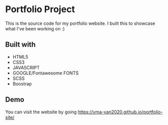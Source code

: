 # Portfolio Project

This is the source code for my portfolio website. I built this to showcase what I've been working on :)

## Built with

* HTML5
* CSS3
* JAVASCRIPT
* GOOGLE/Fontawesome FONTS
* SCSS
* Boostrap

## Demo

You can visit the website by going  https://yma-van2020.github.io/portfolio-site/
